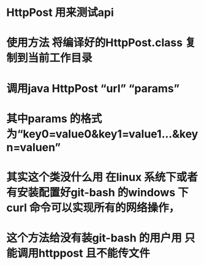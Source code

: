 # HttpPost 用来测试api
# 使用方法 将编译好的HttpPost.class 复制到当前工作目录 
# 调用java HttpPost “url” “params”
# 其中params 的格式为“key0=value0&key1=value1...&keyn=valuen”
# 其实这个类没什么用 在linux 系统下或者有安装配置好git-bash 的windows 下 curl 命令可以实现所有的网络操作，
# 这个方法给没有装git-bash 的用户用 只能调用httppost 且不能传文件